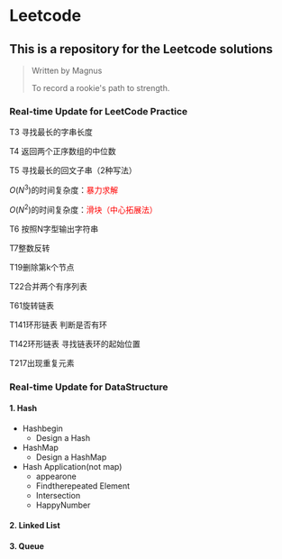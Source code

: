 # Leetcode
## This is a repository for the Leetcode solutions

> Written by Magnus
>
> To record a rookie's path to strength.

### Real-time Update for LeetCode Practice
T3 寻找最长的字串长度

T4 返回两个正序数组的中位数

T5 寻找最长的回文子串（2种写法）

$O(N^3)$的时间复杂度：<font color=red>暴力求解</font>

$O(N^2)$的时间复杂度：<font color=red>滑块（中心拓展法）</font>   

T6 按照N字型输出字符串

T7整数反转

T19删除第k个节点

T22合并两个有序列表

T61旋转链表

T141环形链表 判断是否有环

T142环形链表 寻找链表环的起始位置

T217出现重复元素
### Real-time Update for DataStructure
#### 1. Hash
*   Hashbegin
    *   Design a Hash
*   HashMap
    *   Design a HashMap
*   Hash Application(not map)
    *   appearone
    *   Findtherepeated Element
    *   Intersection
    *   HappyNumber
#### 2. Linked List
#### 3. Queue